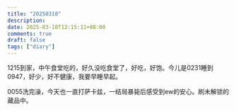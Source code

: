 ```yaml
---
title: "20250318"
description: 
date: 2025-03-18T12:15:11+08:00
comments: true
draft: false
tags: ["diary"]
---
```

1215到家，中午食堂吃的，好久没吃食堂了，好吃，好饱。今儿是0231睡到0947，好少，好不健康，我要早睡早起。

0055洗完澡，今天也一直打萨卡兹，一结局暴毙后感受到ew的安心。刷未解锁的藏品中。
